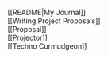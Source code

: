 [[README|My Journal]]  
[[Writing Project Proposals]]  
[[Proposal]]  
[[Projector]]  
[[Techno Curmudgeon]]  
